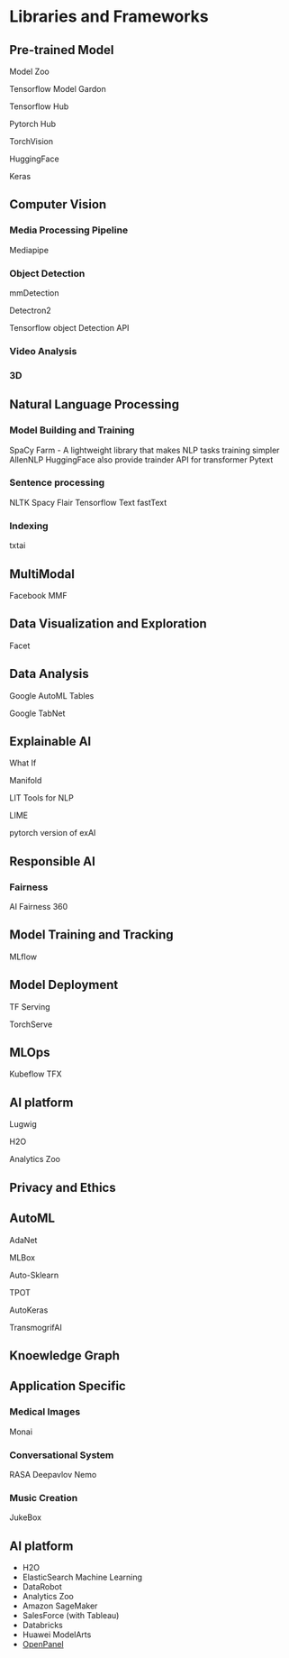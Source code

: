 # Libraries and Frameworks

## Pre-trained Model

Model Zoo

Tensorflow Model Gardon

Tensorflow Hub

Pytorch Hub

TorchVision

HuggingFace

Keras

## Computer Vision

### Media Processing Pipeline

Mediapipe

### Object Detection

mmDetection

Detectron2

Tensorflow object Detection API

### Video Analysis

### 3D



## Natural Language Processing



### Model Building and Training

SpaCy
Farm - A lightweight library that makes NLP tasks training simpler
AllenNLP
HuggingFace also provide trainder API for transformer
Pytext

### Sentence processing

NLTK
Spacy
Flair
Tensorflow Text
fastText

### Indexing

txtai

## MultiModal

Facebook MMF


## Data Visualization and Exploration

Facet

## Data Analysis

Google AutoML Tables

Google TabNet



## Explainable AI

What If

Manifold

LIT
Tools for NLP

LIME

pytorch version of exAI


## Responsible AI

### Fairness
AI Fairness 360 

## Model Training and Tracking

MLflow

## Model Deployment

TF Serving

TorchServe


## MLOps

Kubeflow
TFX

## AI platform

Lugwig

H2O

Analytics Zoo

## Privacy and Ethics

## AutoML

AdaNet

MLBox

Auto-Sklearn

TPOT

AutoKeras

TransmogrifAI


## Knoewledge Graph


## Application Specific

### Medical Images

Monai


### Conversational System

RASA
Deepavlov
Nemo

### Music Creation

JukeBox


## AI platform

* H2O
* ElasticSearch Machine Learning
* DataRobot
* Analytics Zoo
* Amazon SageMaker
* SalesForce (with Tableau)
* Databricks 
* Huawei ModelArts
* [OpenPanel](https://github.com/onepanelio/onepanel)
